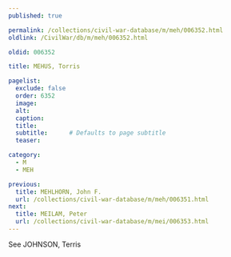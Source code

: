 ```yaml
---
published: true

permalink: /collections/civil-war-database/m/meh/006352.html
oldlink: /CivilWar/db/m/meh/006352.html

oldid: 006352

title: MEHUS, Torris

pagelist:
  exclude: false
  order: 6352
  image: 
  alt:
  caption:
  title:
  subtitle:      # Defaults to page subtitle
  teaser:

category: 
  - M 
  - MEH

previous:
  title: MEHLHORN, John F.
  url: /collections/civil-war-database/m/meh/006351.html  
next:
  title: MEILAM, Peter
  url: /collections/civil-war-database/m/mei/006353.html   
---
```

See JOHNSON, Terris